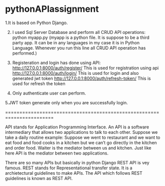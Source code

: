 # pythonAPIassignment
1.It is based on Python Django.

2. I used Sql Server Database and perform all CRUD API operations:
python myapp.py
(myapp is a python file. It is suppose to be a third party app. It can be in any languages in my case it is in Python Language. Whenever you run this line  all CRUD API operation has performed.)

3. Registeration and login has done using API:
http://127.0.0.1:8000/auth/register/
This is used for registration using api
http://127.0.0.1:8000/auth/login/
This is used for login and also generated jwt token
http://127.0.0.1:8000/auth/refresh-token/
This is used for refresh the token


4. Only authenticate user can perform.

5.JWT token generate only when you are successfully login.

=======================================================================

API stands for Application Programming Interface. An API is a software intermediary that allows two applications to talk to each other. Suppose we take a daily routine example:
Suppose we went to restaurant and we want to eat food and food cooks in a kitchen but we can’t go directly in the kitchen and order food. Waiter is the mediator between us and kitchen. Just like here API is the mediator between two applications.

There are so many APIs but basically in python Django REST API is vey famous.
REST stands for Representational transfer state. It is a archietectural guidelines to make APIs. The API which follows REST guidelines is known as REST API.

